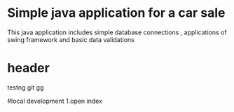 # Simple java application for a car sale 

This java application includes simple database connections , applications of swing framework and basic data validations
# header
testng git gg

#local development
1.open index
